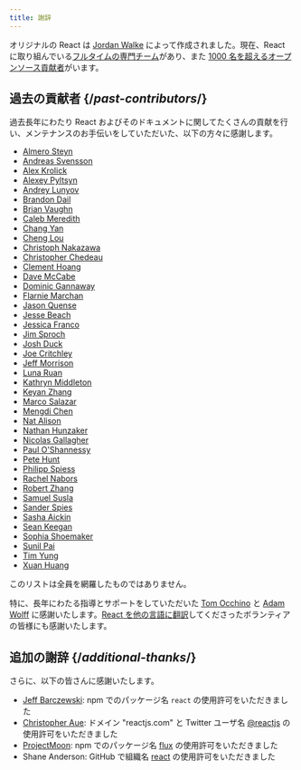 ```yaml
---
title: 謝辞
---
```


<Intro>

オリジナルの React は [Jordan Walke](https://github.com/jordwalke) によって作成されました。現在、React に取り組んでいる[フルタイムの専門チーム](/community/team)があり、また [1000 名を超えるオープンソース貢献者](https://github.com/facebook/react/graphs/contributors)がいます。

</Intro>

## 過去の貢献者 {/*past-contributors*/}

過去長年にわたり React およびそのドキュメントに関してたくさんの貢献を行い、メンテナンスのお手伝いをしていただいた、以下の方々に感謝します。

* [Almero Steyn](https://github.com/AlmeroSteyn)
* [Andreas Svensson](https://github.com/syranide)
* [Alex Krolick](https://github.com/alexkrolick)
* [Alexey Pyltsyn](https://github.com/lex111)
* [Andrey Lunyov](https://github.com/alunyov)
* [Brandon Dail](https://github.com/aweary)
* [Brian Vaughn](https://github.com/bvaughn)
* [Caleb Meredith](https://github.com/calebmer)
* [Chang Yan](https://github.com/cyan33)
* [Cheng Lou](https://github.com/chenglou)
* [Christoph Nakazawa](https://github.com/cpojer)
* [Christopher Chedeau](https://github.com/vjeux)
* [Clement Hoang](https://github.com/clemmy)
* [Dave McCabe](https://github.com/davidmccabe)
* [Dominic Gannaway](https://github.com/trueadm)
* [Flarnie Marchan](https://github.com/flarnie)
* [Jason Quense](https://github.com/jquense)
* [Jesse Beach](https://github.com/jessebeach)
* [Jessica Franco](https://github.com/Jessidhia)
* [Jim Sproch](https://github.com/jimfb)
* [Josh Duck](https://github.com/joshduck)
* [Joe Critchley](https://github.com/joecritch)
* [Jeff Morrison](https://github.com/jeffmo)
* [Luna Ruan](https://github.com/lunaruan)
* [Kathryn Middleton](https://github.com/kmiddleton14)
* [Keyan Zhang](https://github.com/keyz)
* [Marco Salazar](https://github.com/salazarm)
* [Mengdi Chen](https://github.com/mondaychen)
* [Nat Alison](https://github.com/tesseralis)
* [Nathan Hunzaker](https://github.com/nhunzaker)
* [Nicolas Gallagher](https://github.com/necolas)
* [Paul O'Shannessy](https://github.com/zpao)
* [Pete Hunt](https://github.com/petehunt)
* [Philipp Spiess](https://github.com/philipp-spiess)
* [Rachel Nabors](https://github.com/rachelnabors)
* [Robert Zhang](https://github.com/robertzhidealx)
* [Samuel Susla](https://github.com/sammy-SC)
* [Sander Spies](https://github.com/sanderspies)
* [Sasha Aickin](https://github.com/aickin)
* [Sean Keegan](https://github.com/seanryankeegan)
* [Sophia Shoemaker](https://github.com/mrscobbler)
* [Sunil Pai](https://github.com/threepointone)
* [Tim Yung](https://github.com/yungsters)
* [Xuan Huang](https://github.com/huxpro)

このリストは全員を網羅したものではありません。

特に、長年にわたる指導とサポートをしていただいた [Tom Occhino](https://github.com/tomocchino) と [Adam Wolff](https://github.com/wolffiex) に感謝いたします。[React を他の言語に翻訳](https://translations.react.dev/)してくださったボランティアの皆様にも感謝いたします。

## 追加の謝辞 {/*additional-thanks*/}

さらに、以下の皆さんに感謝いたします。

* [Jeff Barczewski](https://github.com/jeffbski): npm でのパッケージ名 `react` の使用許可をいただきました
* [Christopher Aue](https://christopheraue.net/): ドメイン "reactjs.com" と Twitter ユーザ名 [@reactjs](https://twitter.com/reactjs) の使用許可をいただきました
* [ProjectMoon](https://github.com/ProjectMoon): npm でのパッケージ名 [flux](https://www.npmjs.com/package/flux) の使用許可をいただきました
* Shane Anderson: GitHub で組織名 [react](https://github.com/react) の使用許可をいただきました
